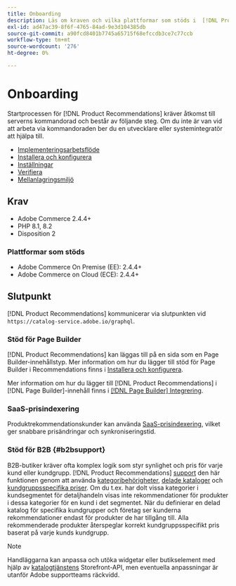 ```yaml
---
title: Onboarding
description: Läs om kraven och vilka plattformar som stöds i  [!DNL Product Recommendations].
exl-id: ad47ac39-8f6f-4765-84ad-9e3d104385db
source-git-commit: a90fcd8401b7745a65715f68efccdb3ce7c77ccb
workflow-type: tm+mt
source-wordcount: '276'
ht-degree: 0%

---
```


# Onboarding

Startprocessen för [!DNL Product Recommendations] kräver åtkomst till serverns kommandorad och består av följande steg. Om du inte är van vid att arbeta via kommandoraden ber du en utvecklare eller systemintegratör att hjälpa till.

- [Implementeringsarbetsflöde](implementation-workflow.md)
- [Installera och konfigurera](install-configure.md)
- [Inställningar](settings.md)
- [Verifiera](verify.md)
- [Mellanlagringsmiljö](staging-environment.md)

## Krav

- Adobe Commerce 2.4.4+
- PHP 8.1, 8.2
- Disposition 2

### Plattformar som stöds

- Adobe Commerce On Premise (EE): 2.4.4+
- Adobe Commerce on Cloud (ECE): 2.4.4+

## Slutpunkt

[!DNL Product Recommendations] kommunicerar via slutpunkten vid `https://catalog-service.adobe.io/graphql`.

### Stöd för Page Builder

[!DNL Product Recommendations] kan läggas till på en sida som en Page Builder-innehållstyp. Mer information om hur du lägger till stöd för Page Builder i Recommendations finns i [Installera och konfigurera](install-configure.md).

Mer information om hur du lägger till [!DNL Product Recommendations] i [!DNL Page Builder]-innehåll finns i [[!DNL Page Builder] Integrering](page-builder.md).

### SaaS-prisindexering

Produktrekommendationskunder kan använda [SaaS-prisindexering](../price-index/price-indexing.md), vilket ger snabbare prisändringar och synkroniseringstid.

### Stöd för B2B {#b2bsupport}

B2B-butiker kräver ofta komplex logik som styr synlighet och pris för varje kund eller kundgrupp. [!DNL Product Recommendations] [support](release-notes.md) den här funktionen genom att använda [kategoribehörigheter](https://experienceleague.adobe.com/docs/commerce-admin/catalog/categories/category-permissions.html), [delade kataloger](https://experienceleague.adobe.com/docs/commerce-admin/b2b/shared-catalogs/catalog-shared.html) och [kundgruppsspecifika priser](https://experienceleague.adobe.com/docs/commerce-admin/catalog/products/pricing/pricing-advanced.html). Om du t.ex. har dolt vissa kategorier i kundsegmentet för detaljhandeln visas inte rekommendationer för produkter i dessa kategorier för en kund i det segmentet. När du definierar en delad katalog för specifika kundgrupper och företag ser kunderna rekommendationer endast för produkter de har tillgång till. Alla rekommenderade produkter återspeglar korrekt kundgruppsspecifikt pris baserat på varje kunds kundgrupp.

>[!NOTE]
>
>Handläggarna kan anpassa och utöka widgetar eller butikselement med hjälp av [katalogtjänstens](../catalog-service/overview.md) Storefront-API, men eventuella anpassningar är utanför Adobe supportteams räckvidd.

